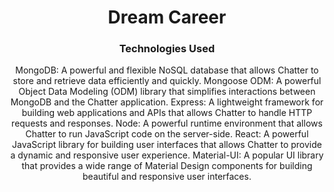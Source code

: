 <h1 align="center">Dream Career</h1>
<h3 align="center">Technologies Used</h3>
<div align="center">
MongoDB: A powerful and flexible NoSQL database that allows Chatter to store and retrieve data efficiently and quickly.
Mongoose ODM: A powerful Object Data Modeling (ODM) library that simplifies interactions between MongoDB and the Chatter application.
Express: A lightweight framework for building web applications and APIs that allows Chatter to handle HTTP requests and responses.
Node: A powerful runtime environment that allows Chatter to run JavaScript code on the server-side.
React: A powerful JavaScript library for building user interfaces that allows Chatter to provide a dynamic and responsive user experience.
Material-UI: A popular UI library that provides a wide range of Material Design components for building beautiful and responsive user interfaces.
</div>
